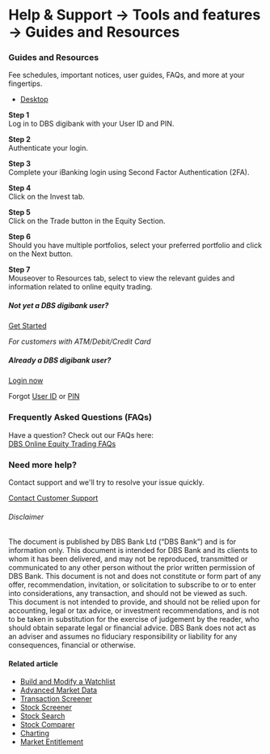 # Help & Support -> Tools and features -> Guides and Resources

### Guides and Resources

Fee schedules, important notices, user guides, FAQs, and more at your fingertips.

  * [Desktop](https://www.dbs.com.sg/personal/support/wealth-oet-guides-resources.html#desktop-tab)



**Step 1**  
Log in to DBS digibank with your User ID and PIN. 

**Step 2**  
Authenticate your login. 

**Step 3**  
Complete your iBanking login using Second Factor Authentication (2FA). 

**Step 4**  
Click on the Invest tab. 

**Step 5**  
Click on the Trade button in the Equity Section. 

**Step 6**  
Should you have multiple portfolios, select your preferred portfolio and click on the Next button. 

**Step 7**  
Mouseover to Resources tab, select to view the relevant guides and information related to online equity trading. 

##### Not yet a DBS digibank user?

[Get Started](https://internet-banking.dbs.com.sg/ibAPL/Welcome)

_For customers with ATM/Debit/Credit Card_

##### Already a DBS digibank user?

[Login now](https://internet-banking.dbs.com.sg/IB/Welcome)

Forgot [User ID](https://www.dbs.com.sg/personal/ibanking/ibapl/ib-printuid.html) or [PIN](https://www.dbs.com.sg/personal/ibanking/ibapl/ib-resetpin.html)

### Frequently Asked Questions (FAQs)

Have a question? Check out our FAQs here:  
[DBS Online Equity Trading FAQs](https://www.dbs.com.sg/personal/support/wealth-oet-dbs-online-equity-trading-faq.html)  


### Need more help?

Contact support and we'll try to resolve your issue quickly.

[Contact Customer Support](https://www.dbs.com.sg/personal/contact-us.page)

###### Disclaimer

The document is published by DBS Bank Ltd (“DBS Bank”) and is for information only. This document is intended for DBS Bank and its clients to whom it has been delivered, and may not be reproduced, transmitted or communicated to any other person without the prior written permission of DBS Bank. This document is not and does not constitute or form part of any offer, recommendation, invitation, or solicitation to subscribe to or to enter into considerations, any transaction, and should not be viewed as such. This document is not intended to provide, and should not be relied upon for accounting, legal or tax advice, or investment recommendations, and is not to be taken in substitution for the exercise of judgement by the reader, who should obtain separate legal or financial advice. DBS Bank does not act as an adviser and assumes no fiduciary responsibility or liability for any consequences, financial or otherwise. 

#### Related article

  * [Build and Modify a Watchlist](https://www.dbs.com.sg/personal/support/wealth-oet-watchlist.html)
  * [Advanced Market Data](https://www.dbs.com.sg/personal/support/wealth-oet-advanced-market-data.html)
  * [Transaction Screener](https://www.dbs.com.sg/personal/support/wealth-oet-transaction-screener.html)
  * [Stock Screener](https://www.dbs.com.sg/personal/support/wealth-oet-stock-screener.html)
  * [Stock Search](https://www.dbs.com.sg/personal/support/wealth-oet-stock-search.html)
  * [Stock Comparer](https://www.dbs.com.sg/personal/support/wealth-oet-stock-comparer.html)
  * [Charting](https://www.dbs.com.sg/personal/support/wealth-oet-charting.html)
  * [Market Entitlement](https://www.dbs.com.sg/personal/support/wealth-oet-market-entitlement.html)


